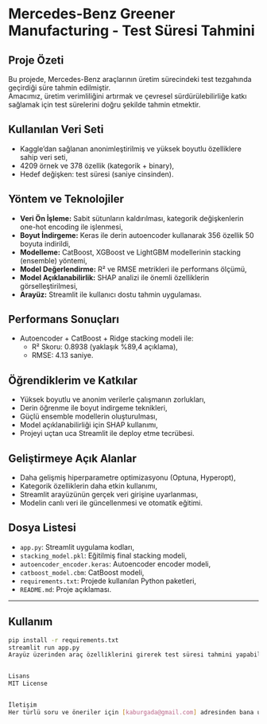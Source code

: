 # Mercedes-Benz Greener Manufacturing - Test Süresi Tahmini

## Proje Özeti
Bu projede, Mercedes-Benz araçlarının üretim sürecindeki test tezgahında geçirdiği süre tahmin edilmiştir.  
Amacımız, üretim verimliliğini artırmak ve çevresel sürdürülebilirliğe katkı sağlamak için test sürelerini doğru şekilde tahmin etmektir.

## Kullanılan Veri Seti
- Kaggle’dan sağlanan anonimleştirilmiş ve yüksek boyutlu özelliklere sahip veri seti,
- 4209 örnek ve 378 özellik (kategorik + binary),
- Hedef değişken: test süresi (saniye cinsinden).

## Yöntem ve Teknolojiler
- **Veri Ön İşleme:** Sabit sütunların kaldırılması, kategorik değişkenlerin one-hot encoding ile işlenmesi,
- **Boyut İndirgeme:** Keras ile derin autoencoder kullanarak 356 özellik 50 boyuta indirildi,
- **Modelleme:** CatBoost, XGBoost ve LightGBM modellerinin stacking (ensemble) yöntemi,
- **Model Değerlendirme:** R² ve RMSE metrikleri ile performans ölçümü,
- **Model Açıklanabilirlik:** SHAP analizi ile önemli özelliklerin görselleştirilmesi,
- **Arayüz:** Streamlit ile kullanıcı dostu tahmin uygulaması.

## Performans Sonuçları
- Autoencoder + CatBoost + Ridge stacking modeli ile:
  - R² Skoru: 0.8938 (yaklaşık %89,4 açıklama),
  - RMSE: 4.13 saniye.

## Öğrendiklerim ve Katkılar
- Yüksek boyutlu ve anonim verilerle çalışmanın zorlukları,
- Derin öğrenme ile boyut indirgeme teknikleri,
- Güçlü ensemble modellerin oluşturulması,
- Model açıklanabilirliği için SHAP kullanımı,
- Projeyi uçtan uca Streamlit ile deploy etme tecrübesi.

## Geliştirmeye Açık Alanlar
- Daha gelişmiş hiperparametre optimizasyonu (Optuna, Hyperopt),
- Kategorik özelliklerin daha etkin kullanımı,
- Streamlit arayüzünün gerçek veri girişine uyarlanması,
- Modelin canlı veri ile güncellenmesi ve otomatik eğitimi.

## Dosya Listesi
- `app.py`: Streamlit uygulama kodları,
- `stacking_model.pkl`: Eğitilmiş final stacking modeli,
- `autoencoder_encoder.keras`: Autoencoder encoder modeli,
- `catboost_model.cbm`: CatBoost modeli,
- `requirements.txt`: Projede kullanılan Python paketleri,
- `README.md`: Proje açıklaması.

---

## Kullanım

```bash
pip install -r requirements.txt
streamlit run app.py
Arayüz üzerinden araç özelliklerini girerek test süresi tahmini yapabilirsiniz.


Lisans
MIT License


İletişim
Her türlü soru ve öneriler için [kaburgada@gmail.com] adresinden bana ulaşabilirsiniz.